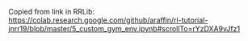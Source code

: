 Copied from link in RRLib:
https://colab.research.google.com/github/araffin/rl-tutorial-jnrr19/blob/master/5_custom_gym_env.ipynb#scrollTo=rYzDXA9vJfz1
